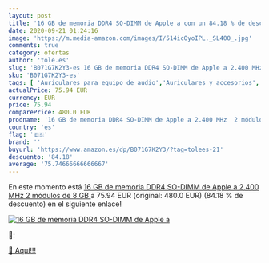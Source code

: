 ```yaml
---
layout: post
title: '16 GB de memoria DDR4 SO-DIMM de Apple a con un 84.18 % de descuento'
date: 2020-09-21 01:24:16
image: 'https://m.media-amazon.com/images/I/514icOyoIPL._SL400_.jpg'
comments: true
category: ofertas
author: 'tole.es'
slug: 'B071G7K2Y3-es 16 GB de memoria DDR4 SO-DIMM de Apple a 2.400 MHz 2...'
sku: 'B071G7K2Y3-es'
tags: [ 'Auriculares para equipo de audio','Auriculares y accesorios','Electrónica','Electrónica para moto','Electrónica para vehículos','Soportes para moto','apple', ]
actualPrice: 75.94 EUR
currency: EUR
price: 75.94
comparePrice: 480.0 EUR
prodname: '16 GB de memoria DDR4 SO-DIMM de Apple a 2.400 MHz  2 módulos de 8 GB '
country: 'es'
flag: '🇪🇸'
brand: ''
buyurl: 'https://www.amazon.es/dp/B071G7K2Y3/?tag=tolees-21'
descuento: '84.18'
average: '75.74666666666667'
---
```


En este momento está [16 GB de memoria DDR4 SO-DIMM de Apple a 2.400 MHz  2 módulos de 8 GB ](https://www.amazon.es/dp/B071G7K2Y3/?tag=tolees-21) a 75.94 EUR (original: 480.0 EUR) (84.18 %  de descuento) en el siguiente enlace!

[![16 GB de memoria DDR4 SO-DIMM de Apple a](https://m.media-amazon.com/images/I/514icOyoIPL._SL400_.jpg)](https://www.amazon.es/dp/B071G7K2Y3/?tag=tolees-21)

🔎:


[🛒 Aquí!!!](https://www.amazon.es/dp/B071G7K2Y3/?tag=tolees-21)
